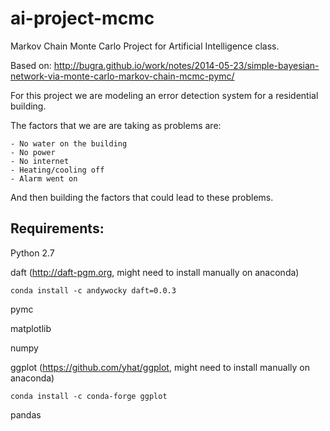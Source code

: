 # ai-project-mcmc

Markov Chain Monte Carlo Project for Artificial Intelligence class.

Based on: http://bugra.github.io/work/notes/2014-05-23/simple-bayesian-network-via-monte-carlo-markov-chain-mcmc-pymc/

For this project we are modeling an error detection system for a residential building.

The factors that we are are taking as problems are:

	- No water on the building
	- No power
	- No internet
	- Heating/cooling off
	- Alarm went on

And then building the factors that could lead to these problems.


## Requirements: 

Python 2.7

daft (http://daft-pgm.org, might need to install manually on anaconda)

	conda install -c andywocky daft=0.0.3

pymc

matplotlib

numpy

ggplot (https://github.com/yhat/ggplot, might need to install manually on anaconda)

	conda install -c conda-forge ggplot

pandas
